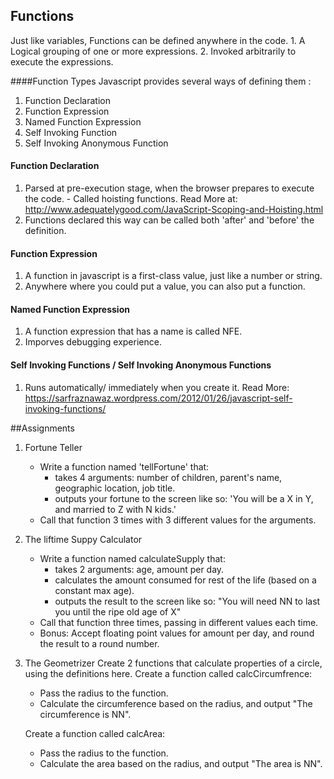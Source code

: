 ## Functions
 Just like variables, Functions can be defined anywhere in the code.
	1. A Logical grouping of one or more expressions.
	2. Invoked arbitrarily to execute the expressions.	

####Function Types
 Javascript provides several ways of defining them :
   1. Function Declaration
   2. Function Expression
   3. Named Function Expression
   4. Self Invoking Function
   5. Self Invoking Anonymous Function

#### Function Declaration
   1. Parsed at pre-execution stage, when the browser prepares to execute the code. - Called hoisting functions.
   		Read More at: http://www.adequatelygood.com/JavaScript-Scoping-and-Hoisting.html
   2. Functions declared this way can be called both 'after' and 'before' the definition.

#### Function Expression
   1. A function in javascript is a first-class value, just like a number or string.
   2. Anywhere where you could put a value, you can also put a function.

#### Named Function Expression
   1. A function expression that has a name is called NFE.
   2. Imporves debugging experience.

#### Self Invoking Functions / Self Invoking Anonymous Functions
1. Runs automatically/ immediately when you create it.
	  Read More: https://sarfraznawaz.wordpress.com/2012/01/26/javascript-self-invoking-functions/

##Assignments
1.  Fortune Teller
	* Write a function named 'tellFortune' that: 
		- takes 4 arguments: number of children, parent's name, geographic location, job title.
		- outputs your fortune to the screen like so: 'You will be a X in Y, and married to Z with N kids.'
	* Call that function 3 times with 3 different values for the arguments.

2. The liftime Suppy Calculator
	* Write a function named calculateSupply that: 
		- takes 2 arguments: age, amount per day.
		- calculates the amount consumed for rest of the life (based on a constant max age).
		- outputs the result to the screen like so: "You will need NN to last you until the ripe old age of X"
	* Call that function three times, passing in different values each time.
	* Bonus: Accept floating point values for amount per day, and round the result to a round number.

3. The Geometrizer
Create 2 functions that calculate properties of a circle, using the definitions here.
Create a function called calcCircumfrence:
	* Pass the radius to the function.
	* Calculate the circumference based on the radius, and output "The circumference is NN". 

	Create a function called calcArea:
	- Pass the radius to the function.
 	- Calculate the area based on the radius, and output "The area is NN".